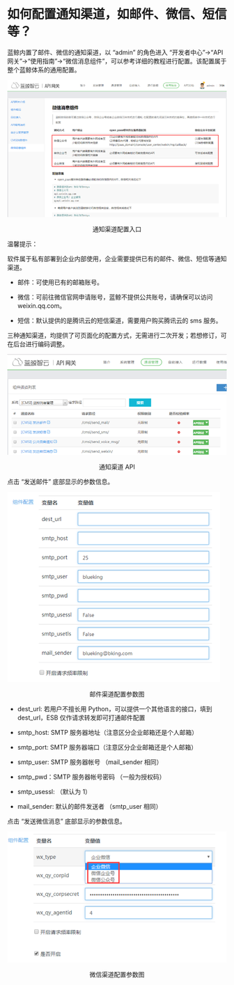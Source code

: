 # 如何配置通知渠道，如邮件、微信、短信等？

蓝鲸内置了邮件、微信的通知渠道，以 “admin” 的角色进入 “开发者中心”->“API 网关”->“使用指南”->“微信消息组件”，可以参考详细的教程进行配置。该配置属于整个蓝鲸体系的通用配置。

![](../assets/17401.png)
<center>通知渠道配置入口</center>

温馨提示：

软件属于私有部署到企业内部使用，企业需要提供已有的邮件、微信、短信等通知渠道。

- 邮件：可使用已有的邮箱账号。

- 微信：可前往微信官网申请账号，蓝鲸不提供公共账号，请确保可以访问 weixin.qq.com。

- 短信：默认提供的是腾讯云的短信渠道，需要用户购买腾讯云的 sms 服务。

三种通知渠道，均提供了可页面化的配置方式，无需进行二次开发；若想修订，可在后台进行编码调整。

![](../assets/17402.png)
<center>通知渠道 API</center>

点击 “发送邮件” 底部显示的参数信息。

![](../assets/17403.png)

<center>邮件渠道配置参数图</center>

- dest_url: 若用户不擅长用 Python，可以提供一个其他语言的接口，填到 dest_url，ESB 仅作请求转发即可打通邮件配置
- smtp_host: SMTP 服务器地址（注意区分企业邮箱还是个人邮箱）

- smtp_port: SMTP 服务器端口（注意区分企业邮箱还是个人邮箱）

- smtp_user: SMTP 服务器帐号 （mail_sender 相同）

- smtp_pwd：SMTP 服务器帐号密码 （一般为授权码）

- smtp_usessl: （默认为 1）

- mail_sender: 默认的邮件发送者 （smtp_user 相同）

点击 “发送微信消息” 底部显示的参数信息。

![](../assets/17404.png)
<center>微信渠道配置参数图</center>
